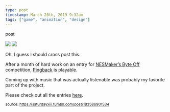 ```yaml
---
type: post
timestamp: March 20th, 2019 9:32am
tags: ["game", "animation", "design"]
---
```

post


 <img src="https://saturdayxiii.github.io/media/183586901534_1.gif"/>
       

   

 <img src="https://saturdayxiii.github.io/media/183586901534_2.gif"/>
       

        
Oh, I guess I should cross post this.

After a month of hard work on an entry for <a href="https://t.umblr.com/redirect?z=http%3A%2F%2Fwww.thenew8bitheroes.com%2F&amp;t=ZDI3NDFjOTUzYzRlYjJjODJkNmFjZDZiOWJhYzQ0ZjMyZmNjMDRjZCxmdmRpQ2NBUQ%3D%3D&amp;b=t%3A4oTW9UaVMagYoO9xD5RBnA&amp;p=http%3A%2F%2Fheavyhanded.ca%2Fpost%2F183500184007%2Fafter-a-month-of-hard-work-on-an-entry-for&amp;m=1" target="_blank">NESMaker’s Byte Off</a> competition, <a href="https://t.umblr.com/redirect?z=https%3A%2F%2Fsaturdayxiii.itch.io%2Fpingback&amp;t=OWY2ZDFhZGRiMjg4OGI0OWQ3NjAyNmYxZWEyMWIxMDUwZTY0YjM4OCxmdmRpQ2NBUQ%3D%3D&amp;b=t%3A4oTW9UaVMagYoO9xD5RBnA&amp;p=http%3A%2F%2Fheavyhanded.ca%2Fpost%2F183500184007%2Fafter-a-month-of-hard-work-on-an-entry-for&amp;m=1" target="_blank">Pingback</a> is playable.

Coming up with music that was actually listenable was probably my favorite part of the project.

Please check out all the entries <a href="https://t.umblr.com/redirect?z=http%3A%2F%2Farcade.thenew8bitheroes.com%2F&amp;t=NDM3NTJmYTAzMWMxYjlmMmNmMzI4OGIzYzdkMjA0NGQ1ZTczY2FiNSxmdmRpQ2NBUQ%3D%3D&amp;b=t%3A4oTW9UaVMagYoO9xD5RBnA&amp;p=http%3A%2F%2Fheavyhanded.ca%2Fpost%2F183500184007%2Fafter-a-month-of-hard-work-on-an-entry-for&amp;m=1" target="_blank">here</a>.
 
      
      
      
      
      
  
<small>source: https://saturdayxiii.tumblr.com/post/183586901534</small>